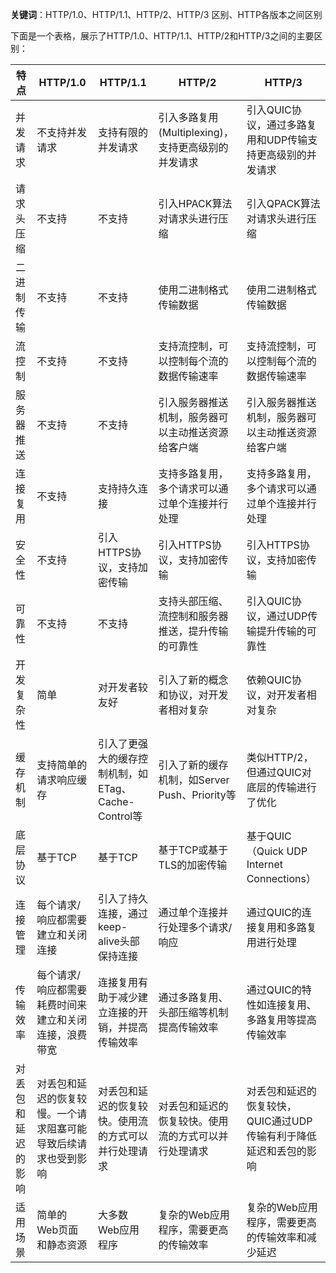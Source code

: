 **关键词**：HTTP/1.0、HTTP/1.1、HTTP/2、HTTP/3 区别、HTTP各版本之间区别

下面是一个表格，展示了HTTP/1.0、HTTP/1.1、HTTP/2和HTTP/3之间的主要区别：

| 特点           | HTTP/1.0                          | HTTP/1.1                          | HTTP/2                          | HTTP/3                          |
|----------------|-------------------------------|-------------------------------|-------------------------------|-------------------------------|
| 并发请求         | 不支持并发请求                        | 支持有限的并发请求                        | 引入多路复用(Multiplexing)，支持更高级别的并发请求        | 引入QUIC协议，通过多路复用和UDP传输支持更高级别的并发请求 |
| 请求头压缩        | 不支持                           | 不支持                           | 引入HPACK算法对请求头进行压缩               | 引入QPACK算法对请求头进行压缩               |
| 二进制传输        | 不支持                           | 不支持                           | 使用二进制格式传输数据                    | 使用二进制格式传输数据                    |
| 流控制          | 不支持                           | 不支持                           | 支持流控制，可以控制每个流的数据传输速率          | 支持流控制，可以控制每个流的数据传输速率          |
| 服务器推送        | 不支持                           | 不支持                           | 引入服务器推送机制，服务器可以主动推送资源给客户端       | 引入服务器推送机制，服务器可以主动推送资源给客户端       |
| 连接复用         | 不支持                           | 支持持久连接                        | 支持多路复用，多个请求可以通过单个连接并行处理        | 支持多路复用，多个请求可以通过单个连接并行处理        |
| 安全性          | 不支持                           | 引入HTTPS协议，支持加密传输                | 引入HTTPS协议，支持加密传输                | 引入HTTPS协议，支持加密传输                |
| 可靠性          | 不支持                           | 不支持                           | 支持头部压缩、流控制和服务器推送，提升传输的可靠性      | 引入QUIC协议，通过UDP传输提升传输的可靠性             |
| 开发复杂性        | 简单                            | 对开发者较友好                        | 引入了新的概念和协议，对开发者相对复杂             | 依赖QUIC协议，对开发者相对复杂                  |
| 缓存机制              | 支持简单的请求响应缓存                           | 引入了更强大的缓存控制机制，如ETag、Cache-Control等          | 引入了新的缓存机制，如Server Push、Priority等           | 类似HTTP/2，但通过QUIC对底层的传输进行了优化                  |
| 底层协议              | 基于TCP                             | 基于TCP                             | 基于TCP或基于TLS的加密传输                  | 基于QUIC（Quick UDP Internet Connections）    |
| 连接管理              | 每个请求/响应都需要建立和关闭连接                       | 引入了持久连接，通过keep-alive头部保持连接            | 通过单个连接并行处理多个请求/响应                   | 通过QUIC的连接复用和多路复用进行处理                |
| 传输效率              | 每个请求/响应都需要耗费时间来建立和关闭连接，浪费带宽               | 连接复用有助于减少建立连接的开销，并提高传输效率             | 通过多路复用、头部压缩等机制提高传输效率                | 通过QUIC的特性如连接复用、多路复用等提高传输效率           |
| 对丢包和延迟的影响        | 对丢包和延迟的恢复较慢。一个请求阻塞可能导致后续请求也受到影响           | 对丢包和延迟的恢复较快。使用流的方式可以并行处理请求          | 对丢包和延迟的恢复较快。使用流的方式可以并行处理请求          | 对丢包和延迟的恢复较快，QUIC通过UDP传输有利于降低延迟和丢包的影响  |
| 适用场景              | 简单的Web页面和静态资源                            | 大多数Web应用程序                          | 复杂的Web应用程序，需要更高的传输效率               | 复杂的Web应用程序，需要更高的传输效率和减少延迟          |
